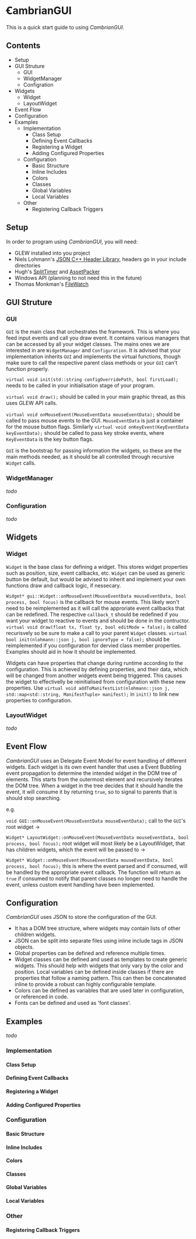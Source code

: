 # ꞒambrianGUI
 This is a quick start guide to using *CambrianGUI*.
## Contents
 - Setup
 - GUI Struture
   - GUI
   - WidgetManager
   - Configration
 - Widgets
   - Widget
   - LayoutWidget
 - Event Flow
 - Configuration
 - Examples
	- Implementation
     	- Class Setup
     	- Defining Event Callbacks
     	- Registering a Widget
     	- Adding Configured Properties
     - Configuration
       - Basic Structure
       - Inline Includes
       - Colors
       - Classes
       - Global Variables
       - Local Variables
    - Other
       - Registering Callback Triggers

## Setup

In order to program using *CambrianGUI*, you will need:
 - GLEW installed into you project
 - Niels Lohmann's [JSON C++ Header Library](https://github.com/nlohmann/json), headers go in your include directories
 - Hugh's [SplitTimer](https://github.com/thehugh100/Split-Timer) and [AssetPacker](https://github.com/thehugh100/Simple-Asset-Packer)
 - Windows API (planning to not need this in the future)
 - Thomas Monkman's [FileWatch](https://github.com/ThomasMonkman/filewatch)

## GUI Struture

### GUI

`GUI` is the main class that orchestrates the framework. 
This is where you feed input events and call you draw event.
It contains various managers that can be accessed by all your widget classes.
The mains ones we are interested in are `WidgetManager` and `Configuration`.
It is advised that your implementation inherits `GUI` and implements 
the virtual functions, though make sure to call the respective parent class methods
or your `GUI` can't function properly.

`virtual void init(std::string configOverridePath, bool firstLoad);` needs to be called in your initialisation stage of your program.

`virtual void draw();` should be called in your main graphic thread, as this uses GLEW API calls.

`virtual void onMouseEvent(MouseEventData mouseEventData);` should be called to pass mouse events to the GUI. 
`MouseEventData` is just a container for the mouse button flags.
Similarly `virtual void onKeyEvent(KeyEventData keyEventData);` should be called to pass key stroke events, where `KeyEventData` is the key button flags.

`GUI` is the bootstrap for passing information the widgets, so these are the main methods needed, as it should be all controlled through recursive `Widget` calls.

### WidgetManager

*todo*

### Configuration

*todo*

## Widgets

### Widget

`Widget` is the base class for defining a widget.
This stores widget properties such as position, size, event callbacks, etc.
`Widget` can be used as generic button be default, but would be advised to inherit and implement your own functions draw and callback logic, if nessecary.

`Widget* gui::Widget::onMouseEvent(MouseEventData mouseEventData, bool process, bool focus)` is the callback for mouse events.
This likely won't need to be reimplemented as it will call the approriate event callbacks that can be redefined.
The respective `callback_t` should be redefined if you want your widget to reactive to events and should be done in the contructor.
`virtual void draw(float tx, float ty, bool editMode = false);` is called recurisvely so be sure to make a call to your parent `Widget` classes.
`virtual bool init(nlohmann::json j, bool ignoreType = false);` should be reimplemented if you configuration for dervied class member properties. 
Examples should aid in how it should be implemented.

Widgets can have properties that change during runtime according to the configuration.
This is achieved by defining properties, and their data, which will be changed from another widgets event being triggered.
This causes the widget to effectivelly be reinitialised from configuration with these new properties.
Use `virtual void addToManifestList(nlohmann::json j, std::map<std::string, ManifestTuple> manifest);` in `init()` to link new properties to configuration.

### LayoutWidget

*todo*

## Event Flow

*CambrianGUI* uses an Delegate Event Model for event handling of different widgets. 
Each widget is its own event handler that uses a Event Bubbling event propagation to determine the intended widget in the DOM tree of elements.
This starts from the outermost element and recursively iterates the DOM tree.
When a widget in the tree decides that it should handle the event, it will consume it by returning `true`, so to signal to parents that is should stop searching.

e.g. 

`void GUI::onMouseEvent(MouseEventData mouseEventData);` 
call to the `GUI`'s root widget ->

`Widget* LayoutWidget::onMouseEvent(MouseEventData mouseEventData, bool process, bool focus);`
root widget will most likely be a LayoutWidget, that has children widgets, which the event will be passed to ->
 
`Widget* Widget::onMouseEvent(MouseEventData mouseEventData, bool process, bool focus);` 
this is where the event parsed and if consumed, will be handled by the appropriate event callback.
The function will return as `true` if consumed to notify that parent classes no longer need to handle the event,
unless custom event handling have been implemented.
 

## Configuration

*CambrianGUI* uses JSON to store the configuration of the GUI. 
 - It has a DOM tree structure, where widgets may contain lists of other children widgets.
 - JSON can be split into separate files using inline include tags in JSON objects.
 - Global properties can be defined and reference multiple times.
 - Widget classes can be defined and used as templates to create generic widgets. This should help with widgets that only vary by the color and position. Local variables can be defined inside classes if there are properties that follow a naming pattern. This can then be concatenated inline to provide a robust can highly configurable template.
 - Colors can be defined as variables that are used later in configuration, or referenced in code.
 - Fonts can be defined and used as 'font classes'.

## Examples
*todo*

### Implementation

#### Class Setup

#### Defining Event Callbacks

#### Registering a Widget

#### Adding Configured Properties

### Configuration

#### Basic Structure

#### Inline Includes

#### Colors

#### Classes

#### Global Variables

#### Local Variables

### Other

#### Registering Callback Triggers